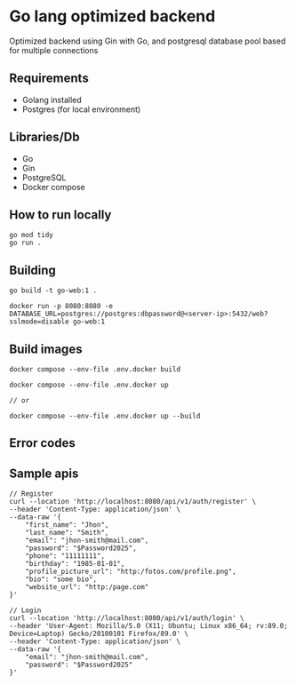 # Go lang optimized backend

Optimized backend using Gin with Go, and postgresql database pool based for multiple connections

## Requirements

* Golang installed
* Postgres (for local environment)

## Libraries/Db

* Go
* Gin
* PostgreSQL
* Docker compose

## How to run locally

```
go mod tidy
go run .
```

## Building

```
go build -t go-web:1 .

docker run -p 8080:8080 -e DATABASE_URL=postgres://postgres:dbpassword@<server-ip>:5432/web?sslmode=disable go-web:1
```


## Build images
```
docker compose --env-file .env.docker build

docker compose --env-file .env.docker up

// or

docker compose --env-file .env.docker up --build
```

## Error codes


## Sample apis

```
// Register
curl --location 'http://localhost:8080/api/v1/auth/register' \
--header 'Content-Type: application/json' \
--data-raw '{
    "first_name": "Jhon",
    "last_name": "Smith",
    "email": "jhon-smith@mail.com",
    "password": "$Password2025",
    "phone": "11111111",
    "birthday": "1985-01-01",
    "profile_picture_url": "http:/fotos.com/profile.png",
    "bio": "some bio",
    "website_url": "http:/page.com"
}'
```

```
// Login
curl --location 'http://localhost:8080/api/v1/auth/login' \
--header 'User-Agent: Mozilla/5.0 (X11; Ubuntu; Linux x86_64; rv:89.0; Device=Laptop) Gecko/20100101 Firefox/89.0' \
--header 'Content-Type: application/json' \
--data-raw '{
    "email": "jhon-smith@mail.com",
    "password": "$Password2025"
}'
```